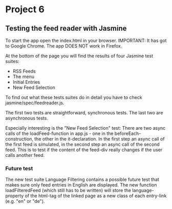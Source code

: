 
# Project 6

## Testing the feed reader with Jasmine

To start the app open the index.html in your browser. IMPORTANT: It has got to Google Chrome. The app DOES NOT work in Firefox.

At the bottom of the page you will find the results of four Jasmine test suites:
* RSS Feeds
* The menu
* Initial Entries
* New Feed Selection

To find out what these tests suites do in detail you have to check jasmine/spec/feedreader.js.

The first two tests are straightforward, synchronous tests. The last two are asynchronous tests.

Especially interesting is the "New Feed Selection" test: There are two async calls of the loadFeed-function in app.js - one in the beforeEach-construction, the other in the it-declaration. In the first step an async call of the first feed is simulated, in the second step an async call of the second feed. This is to test if the content of the feed-div really changes if the user calls another feed.

### Future test
The new test suite Language Filtering contains a possible future test that makes sure only feed entries in English are displayed. The new function loadFilteredFeed (which still has to be written) will store the language-property of the html-tag of the linked page as a new class of each entry-link (e.g. "en" or "de").
